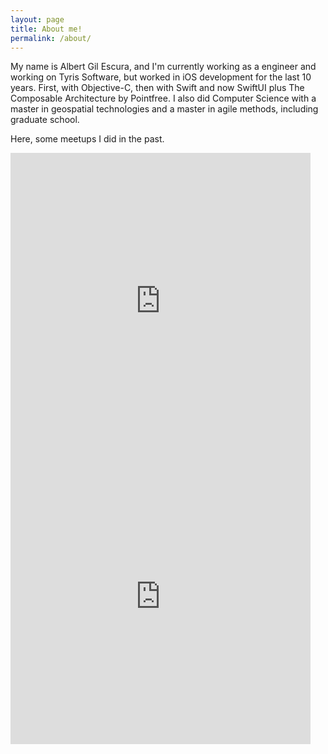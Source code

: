 ```yaml
---
layout: page
title: About me!
permalink: /about/
---
```


My name is Albert Gil Escura, and I'm currently working as a engineer and working on Tyris Software, but worked in iOS development for the last 10 years. First, with Objective-C, then with Swift and now SwiftUI plus The Composable Architecture by Pointfree. I also did Computer Science with a master in geospatial technologies and a master in agile methods, including graduate school.

Here, some meetups I did in the past.

<iframe width="480" height="473" src="https://www.youtube.com/embed/lbTJB72nQnA" title="YouTube video player" frameborder="0" allow="accelerometer; autoplay; clipboard-write; encrypted-media; gyroscope; picture-in-picture" allowfullscreen></iframe>


<iframe width="480" height="473" src="https://www.youtube.com/embed/-T89-wTHm0g" title="YouTube video player" frameborder="0" allow="accelerometer; autoplay; clipboard-write; encrypted-media; gyroscope; picture-in-picture" allowfullscreen></iframe>